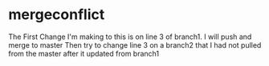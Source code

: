 # mergeconflict

The First Change I'm making to this is on line 3 of branch1. 
I will push and merge to master
Then try to change line 3 on a branch2 that I had not pulled from the master after it updated from branch1